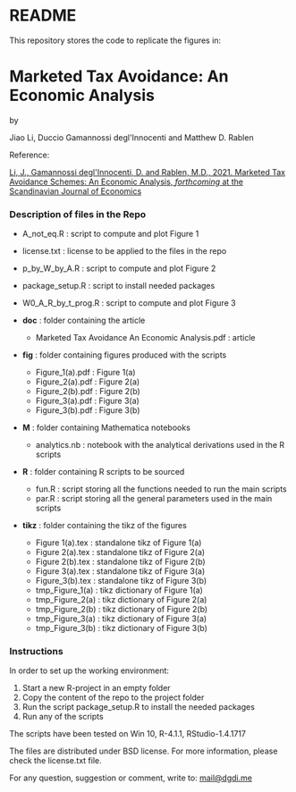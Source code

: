 # README #

This repository stores the code to replicate the figures in:

# Marketed Tax Avoidance: An Economic Analysis #

by

Jiao Li, Duccio Gamannossi degl'Innocenti and Matthew D. Rablen

Reference:

[Li, J., Gamannossi degl'Innocenti, D. and Rablen, M.D., 2021. Marketed Tax Avoidance Schemes: An Economic Analysis, *forthcoming* at the Scandinavian Journal of Economics](http://www.dgdi.me/publication/avoid_market/)

### Description of files in the Repo


* A_not_eq.R 			    	:   script to compute and plot Figure 1 

* license.txt				    : 	license to be applied to the files in the repo	

* p_by_W_by_A.R	 	    	:   script to compute and plot Figure 2

* package_setup.R       :   script to install needed packages
 
* W0_A_R_by_t_prog.R		:   script to compute and plot Figure 3 


+ **doc**									: 	folder containing the article

	* Marketed Tax Avoidance An Economic Analysis.pdf 	:	article 
	
+ **fig**									: 	folder containing figures produced with the scripts

	* Figure_1(a).pdf			:   Figure 1(a)
	* Figure_2(a).pdf			:   Figure 2(a)
	* Figure_2(b).pdf			:   Figure 2(b)
	* Figure_3(a).pdf			:   Figure 3(a)
	* Figure_3(b).pdf			:   Figure 3(b)

+ **M**       :   folder containing Mathematica notebooks

	* analytics.nb        :   notebook with the analytical derivations used in the R scripts


+ **R**									: 	folder containing R scripts to be sourced
	
	* fun.R					:   script storing all the functions needed to run the main scripts
	* par.R 		    : 	script storing all the general parameters used in the main scripts
	
+ **tikz**									: 	folder containing the tikz of the figures

	* Figure 1(a).tex 	:	  standalone tikz of Figure 1(a)
	* Figure 2(a).tex 	:	  standalone tikz of Figure 2(a)
	* Figure 2(b).tex 	:	  standalone tikz of Figure 2(b)
	* Figure 3(a).tex 	:	  standalone tikz of Figure 3(a)
	* Figure_3(b).tex	  :	  standalone tikz of Figure 3(b)
	* tmp_Figure_1(a) 	:	  tikz dictionary of Figure 1(a)
	* tmp_Figure_2(a) 	:	  tikz dictionary of Figure 2(a)
	* tmp_Figure_2(b) 	:	  tikz dictionary of Figure 2(b)
	* tmp_Figure_3(a) 	:	  tikz dictionary of Figure 3(a)
	* tmp_Figure_3(b) 	:	  tikz dictionary of Figure 3(b)

### Instructions

In order to set up the working environment:

1. Start a new R-project in an empty folder
2. Copy the content of the repo to the project folder
3. Run the script package_setup.R to install the needed packages
4. Run any of the scripts


The scripts have been tested on Win 10, R-4.1.1, RStudio-1.4.1717

The files are distributed under BSD license. For more information, please check the license.txt file.

For any question, suggestion or comment, write to: mail@dgdi.me